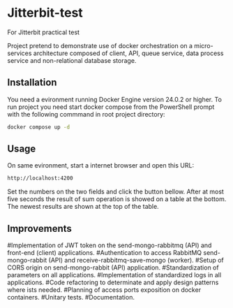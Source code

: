 # Jitterbit-test
For Jitterbit  practical test

Project pretend to demonstrate use of docker orchestration on a micro-services architecture composed of client, 
API, queue service, data process service and non-relational  database storage.

## Installation

You need a evironment running Docker Engine version 24.0.2 or higher.
To run project you need start docker compose from the PowerShell prompt with the following commmand in root project directory: 

```bash
docker compose up -d
```

## Usage

On same evironment, start a internet browser and open this URL:

```bash
http://localhost:4200
```

Set the numbers on the two fields and click the button bellow.
After at most five seconds the result of sum operation is showed on a table at the bottom.
The newest results are shown at the top of the table.

## Improvements

#Implementation of JWT token on the send-mongo-rabbitmq (API) and front-end (client) applications.
#Authentication to access RabbitMQ send-mongo-rabbit (API) and receive-rabbitmq-save-mongo (worker).
#Setup of CORS origin on send-mongo-rabbit (API) application.
#Standardization of parameters on all applications.
#Implementation of standardized logs in all applications.
#Code refactoring to determinate and apply design patterns where ists needed. 
#Planning of access ports exposition on docker containers.
#Unitary tests.
#Documentation.
